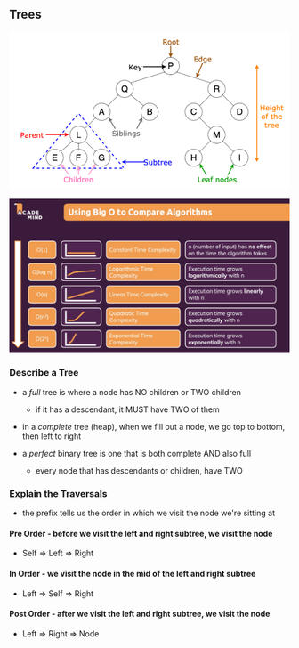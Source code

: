 ## Trees

![Tree Labeled](../images/treeLabeled.png)

![Types of Trees](../images/comparingAlgorithms.png)

### Describe a Tree

- a *full* tree is where a node has NO children or TWO children
    - if it has a descendant, it MUST have TWO of them

- in a *complete* tree (heap), when we fill out a node, we go top to bottom, then left to right

- a *perfect* binary tree is one that is both complete AND also full
    - every node that has descendants or children, have TWO

### Explain the Traversals
- the prefix tells us the order in which we visit the node we're sitting at

#### Pre Order - before we visit the left and right subtree, we visit the node
- Self => Left => Right

#### In Order - we visit the node in the mid of the left and right subtree
- Left => Self => Right

#### Post Order - after we visit the left and right subtree, we visit the node
- Left => Right => Node
